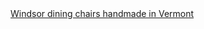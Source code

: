 <a href=" https://t.umblr.com/redirect?z=http%3A%2F%2Fwww.timothyclark.com%2Fch_wsidech.htm&amp;t=ZGJkZTFhNDA0ZDdmNTIyNjA1ZmU5ZjQ1ZmRmMmE4ZWM3NjI0MzIxNCxrajBpMGt5Ug%3D%3D&amp;b=t%3AqHVAHG4mRdaot7uHHBcIRA&amp;p=https%3A%2F%2Fweekendjoiner.com%2Fpost%2F112720198416%2Fwindsor-dining-chairs-handmade-in-vermont&amp;m=0">
                        Windsor dining chairs handmade in Vermont                    </a>
